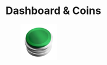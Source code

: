 # Dashboard & Coins

<figure><img src="../../.gitbook/assets/Dashboard_and_coins.png" alt=""><figcaption></figcaption></figure>
